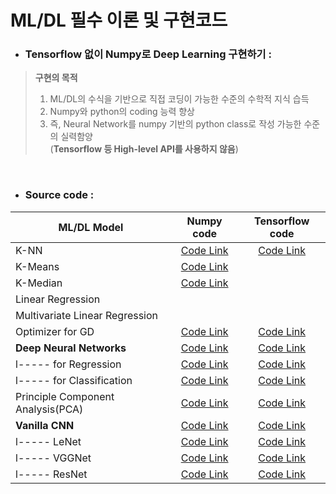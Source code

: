 # ML/DL 필수 이론 및 구현코드


- ### Tensorflow 없이 Numpy로 Deep Learning 구현하기 :<br>
> **구현의 목적**
>1. ML/DL의 수식을 기반으로 직접 코딩이 가능한 수준의 수학적 지식 습득 <br>
>2. Numpy와 python의 coding 능력 향상 <br>
>3. 즉, Neural Network를 numpy 기반의 python class로 작성 가능한 수준의 실력함양<br> 
    (**Tensorflow 등 High-level API를 사용하지 않음**)

<br>

- ### Source code : <br>

| ML/DL Model | Numpy code | Tensorflow code |
|---|:---:|:---:|
| K-NN | [Code Link](https://github.com/Deepstroy/resume/blob/master/Machine%20Learning%20Algorithm%20(KNN%2C%20Kmeans%2C%20DNN%2C%20CNN%2C%20RNN%2C%20etc...)/K-NN/KNN_numpy.ipynb) | [Code Link](https://github.com/Deepstroy/resume/blob/master/Machine%20Learning%20Algorithm%20(KNN%2C%20Kmeans%2C%20DNN%2C%20CNN%2C%20RNN%2C%20etc...)/K-NN/KNN_tensorflow.ipynb) |
| K-Means | [Code Link](https://github.com/Deepstroy/resume/blob/master/Machine%20Learning%20Algorithm%20(KNN%2C%20Kmeans%2C%20DNN%2C%20CNN%2C%20RNN%2C%20etc...)/K-Means/K_means_numpy.ipynb) |  |
| K-Median | [Code Link](https://github.com/Deepstroy/resume/blob/master/Machine%20Learning%20Algorithm%20(KNN%2C%20Kmeans%2C%20DNN%2C%20CNN%2C%20RNN%2C%20etc...)/K-Median/K_Median_numpy.ipynb) |  |
| Linear Regression |   |   |
| Multivariate Linear Regression |  |  |
| Optimizer for GD | [Code Link](https://google.com)  | [Code Link](https://google.com)  |
| __Deep Neural Networks__ | [Code Link](https://google.com) | [Code Link](https://google.com) |
| l----- for Regression | [Code Link](https://google.com) | [Code Link](https://google.com) |
| l----- for Classification | [Code Link](https://google.com) | [Code Link](https://google.com) |
| Principle Component Analysis(PCA) | [Code Link](https://google.com) | [Code Link](https://google.com) |
| __Vanilla CNN__ | [Code Link](https://google.com) | [Code Link](https://google.com) |
| l----- LeNet | [Code Link](https://google.com) | [Code Link](https://google.com) |
| l----- VGGNet | [Code Link](https://google.com) | [Code Link](https://google.com) |
| l----- ResNet | [Code Link](https://google.com) | [Code Link](https://google.com) |
